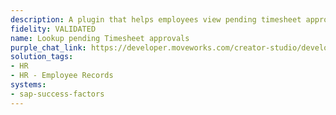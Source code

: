 ```yaml
---
description: A plugin that helps employees view pending timesheet approvals.
fidelity: VALIDATED
name: Lookup pending Timesheet approvals
purple_chat_link: https://developer.moveworks.com/creator-studio/developer-tools/purple-chat/?conversation=%7B%22messages%22%3A%5B%7B%22parts%22%3A%5B%7B%22richText%22%3A%22Hey+Copilot%2C+can+you+show+me+my+pending+timesheet+approvals%3F%22%7D%5D%2C%22role%22%3A%22user%22%7D%2C%7B%22parts%22%3A%5B%7B%22richText%22%3A%22%3Cp%3ELet+me+fetch+your+pending+timesheet+approvals.%3C%2Fp%3E%22%7D%5D%2C%22role%22%3A%22assistant%22%7D%2C%7B%22parts%22%3A%5B%7B%22richText%22%3A%22Here+are+your+pending+timesheet+approvals%3A%22%7D%2C%7B%22apiBlock%22%3A%7B%22code%22%3A%22Employee+Name%5CnJohn+Doe%5CnEmily+Smith%5CnMichael+Brown%5Cn%5CnWeek+Ending%5Cn01%2F15%2F2023%5Cn01%2F15%2F2023%5Cn01%2F15%2F2023%5Cn%5CnHours+Submitted%5Cn40%5Cn38%5Cn42%5Cn%5CnStatus%5CnPending%5CnPending%5CnPending%22%2C%22title%22%3A%22Pending+Timesheet+Approvals%22%2C%22connectorName%22%3A%22sap-success-factors%22%7D%7D%2C%7B%22richText%22%3A%22Would+you+like+to+approve+any+of+these+timesheets+now%2C+or+do+you+need+more+details+on+a+specific+one%3F%22%7D%5D%2C%22role%22%3A%22assistant%22%7D%2C%7B%22parts%22%3A%5B%7B%22richText%22%3A%22Can+you+show+me+more+details+for+John+Doe%27s+timesheet%3F%22%7D%5D%2C%22role%22%3A%22user%22%7D%2C%7B%22parts%22%3A%5B%7B%22richText%22%3A%22Sure%21+Here+are+the+details+for+John+Doe%27s+timesheet+ending+on+01%2F15%2F2023%3A%22%7D%2C%7B%22apiBlock%22%3A%7B%22code%22%3A%22Date%5Cn01%2F09%2F2023%5Cn01%2F10%2F2023%5Cn01%2F11%2F2023%5Cn01%2F12%2F2023%5Cn01%2F13%2F2023%5Cn%5CnHours+Logged%5Cn8%5Cn8%5Cn8%5Cn8%5Cn8%5Cn%5CnDescription%5CnProject+A+-+Development%5CnProject+A+-+Development%5CnProject+B+-+Meetings%5CnProject+B+-+Research%5CnProject+A+-+Testing%22%2C%22title%22%3A%22John+Doe+Timesheet+Details%22%2C%22connectorName%22%3A%22sap-success-factors%22%7D%7D%2C%7B%22richText%22%3A%22Would+you+like+to+approve+or+reject+this+timesheet%2C+or+do+you+need+further+assistance%3F%22%7D%2C%7B%22buttons%22%3A%5B%7B%22buttonText%22%3A%22Approve%22%2C%22style%22%3A%22filled%22%7D%2C%7B%22buttonText%22%3A%22Reject%22%2C%22style%22%3A%22outlined%22%7D%5D%7D%5D%2C%22role%22%3A%22assistant%22%7D%5D%7D
solution_tags:
- HR
- HR - Employee Records
systems:
- sap-success-factors
---
```

